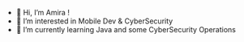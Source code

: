 - 👋 Hi, I’m Amira !
- 👀 I’m interested in Mobile Dev & CyberSecurity
- 🌱 I’m currently learning Java and some CyberSecurity Operations




